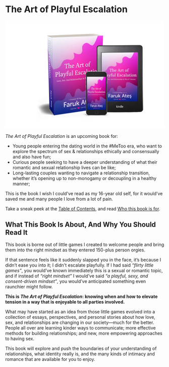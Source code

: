 # The Art of Playful Escalation

![Book and e-book preview image](/assets/img/taope-mock-kindle.png)

<cite>The Art of Playful Escalation</cite> is an upcoming book for:

* Young people entering the dating world in the #MeToo era, who want to explore the spectrum of sex & relationships ethically and consensually and also have fun;
* Curious people seeking to have a deeper understanding of what their romantic and sexual relationship lives can be like;
* Long-lasting couples wanting to navigate a relationship transition, whether it’s opening up to non-monogamy or decoupling in a healthy manner;

This is the book I wish I could've read as my 16-year old self, for it would’ve saved me and many people I love from a lot of pain.

Take a sneak peek at the [Table of Contents](https://artofplayfulescalation.com/table-of-contents), and read [Who this book is for](https://artofplayfulescalation.com/who-this-book-is-for).


## What This Book Is About, And Why You Should Read It

This book is borne out of little games I created to welcome people and bring them into the right mindset as they entered 150-plus person orgies.

If that sentence feels like it suddenly slapped you in the face, it’s because I didn’t ease you into it; I didn't escalate playfully. If I had said _“flirty little games”_, you would’ve known immediately this is a sexual or romantic topic, and if instead of _“right mindset”_ I would’ve said _“a playful, sexy, and consent-driven mindset”_, you would’ve anticipated something even raunchier might follow.

**This is <cite>The Art of Playful Escalation</cite>: knowing when and how to elevate tension in a way that is enjoyable to all parties involved.**

What may have started as an idea from those little games evolved into a collection of essays, perspectives, and personal stories about how love, sex, and relationships are changing in our society—much for the better. People all over are learning kinder ways to communicate; more effective methods for building relationships; and new, more empowering approaches to having sex.

This book will explore and push the boundaries of your understanding of relationships, what identity really is, and the many kinds of intimacy and romance that are available for you to enjoy.
